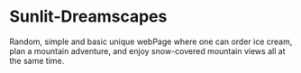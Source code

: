# Sunlit-Dreamscapes
Random, simple and basic unique webPage where one can order ice cream, plan a mountain adventure, and enjoy snow-covered mountain views all at the same time.
